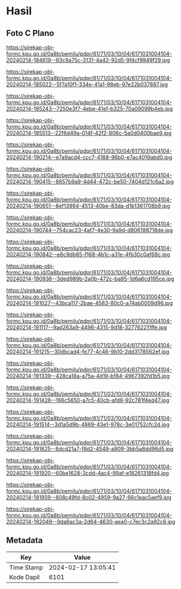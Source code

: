 # Hasil

## Foto C Plano

https://sirekap-obj-formc.kpu.go.id/0a8b/pemilu/pdpr/61/71/03/10/04/6171031004104-20240214-184619--93c9a75c-3131-4a42-92d5-9f4cf9949f29.jpg

https://sirekap-obj-formc.kpu.go.id/0a8b/pemilu/pdpr/61/71/03/10/04/6171031004104-20240214-185022--5f7a10f1-334e-41a1-98eb-97e22b037887.jpg

https://sirekap-obj-formc.kpu.go.id/0a8b/pemilu/pdpr/61/71/03/10/04/6171031004104-20240214-185243--7250e3f7-4ebe-41ef-b325-70a09099b4eb.jpg

https://sirekap-obj-formc.kpu.go.id/0a8b/pemilu/pdpr/61/71/03/10/04/6171031004104-20240214-185513--22f6d49a-014f-42f2-806c-5a0d0400bae9.jpg

https://sirekap-obj-formc.kpu.go.id/0a8b/pemilu/pdpr/61/71/03/10/04/6171031004104-20240214-190214--e7a9acd4-ccc7-4188-96b0-e7ac4019abd0.jpg

https://sirekap-obj-formc.kpu.go.id/0a8b/pemilu/pdpr/61/71/03/10/04/6171031004104-20240214-190415--8657b9a9-4d44-472c-be50-7404d121c6a2.jpg

https://sirekap-obj-formc.kpu.go.id/0a8b/pemilu/pdpr/61/71/03/10/04/6171031004104-20240214-190651--8ef13994-4513-40be-83da-d1b1361708b9.jpg

https://sirekap-obj-formc.kpu.go.id/0a8b/pemilu/pdpr/61/71/03/10/04/6171031004104-20240214-190744--754cac23-4af7-4e30-9a9d-d806188718de.jpg

https://sirekap-obj-formc.kpu.go.id/0a8b/pemilu/pdpr/61/71/03/10/04/6171031004104-20240214-190842--e8c9db85-f168-4b1c-a31e-4fb30c0af68c.jpg

https://sirekap-obj-formc.kpu.go.id/0a8b/pemilu/pdpr/61/71/03/10/04/6171031004104-20240214-190936--3ded989b-2a0b-472c-ba95-1d6a6cd195ce.jpg

https://sirekap-obj-formc.kpu.go.id/0a8b/pemilu/pdpr/61/71/03/10/04/6171031004104-20240214-191027--43bca117-2bae-4583-80c0-a74ab0009d96.jpg

https://sirekap-obj-formc.kpu.go.id/0a8b/pemilu/pdpr/61/71/03/10/04/6171031004104-20240214-191117--9ad263a9-4496-4315-9d18-327762211ffe.jpg

https://sirekap-obj-formc.kpu.go.id/0a8b/pemilu/pdpr/61/71/03/10/04/6171031004104-20240214-191215--30dbcad4-fe77-4c46-9b10-2dd3178562ef.jpg

https://sirekap-obj-formc.kpu.go.id/0a8b/pemilu/pdpr/61/71/03/10/04/6171031004104-20240214-191339--428ca18a-a75a-4d19-bf84-4967392fd1b5.jpg

https://sirekap-obj-formc.kpu.go.id/0a8b/pemilu/pdpr/61/71/03/10/04/6171031004104-20240214-191426--166c5650-a7c5-40cb-afd8-92c781f4ed47.jpg

https://sirekap-obj-formc.kpu.go.id/0a8b/pemilu/pdpr/61/71/03/10/04/6171031004104-20240214-191514--3d1a5d9b-4869-43e1-978c-3e01752cfc2d.jpg

https://sirekap-obj-formc.kpu.go.id/0a8b/pemilu/pdpr/61/71/03/10/04/6171031004104-20240214-191825--8dcd21a7-f8d2-4549-a909-3bb5a8dd96d5.jpg

https://sirekap-obj-formc.kpu.go.id/0a8b/pemilu/pdpr/61/71/03/10/04/6171031004104-20240214-191920--60be1628-3cdd-4ac4-99af-e18261318fd4.jpg

https://sirekap-obj-formc.kpu.go.id/0a8b/pemilu/pdpr/61/71/03/10/04/6171031004104-20240214-191959--808c49fd-8c02-4959-9a27-66c1eac5aef9.jpg

https://sirekap-obj-formc.kpu.go.id/0a8b/pemilu/pdpr/61/71/03/10/04/6171031004104-20240214-192049--9da6ac3a-2d64-4630-aea0-c7ec3c2a92c8.jpg


## Metadata

| Key        | Value               |
| ---------- | ------------------- |
| Time Stamp | 2024-02-17 13:05:41 |
| Kode Dapil | 6101                |



